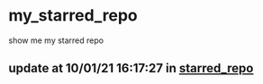 # my_starred_repo
show me my starred repo

update at 10/01/21 16:17:27 in [starred_repo](./index.html)
---

